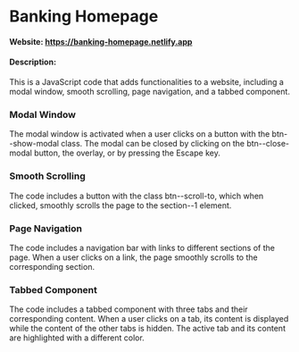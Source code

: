 # Banking Homepage

#### Website: <https://banking-homepage.netlify.app>

#### Description:

This is a JavaScript code that adds functionalities to a website, including a modal window, smooth scrolling, page navigation, and a tabbed component.

### Modal Window

The modal window is activated when a user clicks on a button with the btn--show-modal class. The modal can be closed by clicking on the btn--close-modal button, the overlay, or by pressing the Escape key.

### Smooth Scrolling

The code includes a button with the class btn--scroll-to, which when clicked, smoothly scrolls the page to the section--1 element.

### Page Navigation

The code includes a navigation bar with links to different sections of the page. When a user clicks on a link, the page smoothly scrolls to the corresponding section.

### Tabbed Component

The code includes a tabbed component with three tabs and their corresponding content. When a user clicks on a tab, its content is displayed while the content of the other tabs is hidden. The active tab and its content are highlighted with a different color.
